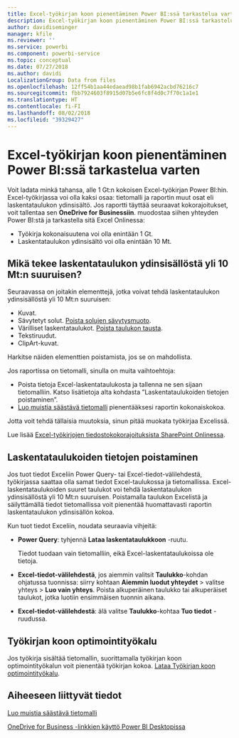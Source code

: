 ```yaml
---
title: Excel-työkirjan koon pienentäminen Power BI:ssä tarkastelua varten
description: Excel-työkirjan koon pienentäminen Power BI:ssä tarkastelua varten
author: davidiseminger
manager: kfile
ms.reviewer: ''
ms.service: powerbi
ms.component: powerbi-service
ms.topic: conceptual
ms.date: 07/27/2018
ms.author: davidi
LocalizationGroup: Data from files
ms.openlocfilehash: 12ff54b1aa44edaead98b1fab6942acbd76216c7
ms.sourcegitcommit: fbb7924603f8915d07b5e6fc8f4d0c7f70c1a1e1
ms.translationtype: HT
ms.contentlocale: fi-FI
ms.lasthandoff: 08/02/2018
ms.locfileid: "39329427"
---
```

# <a name="reduce-the-size-of-an-excel-workbook-to-view-it-in-power-bi"></a>Excel-työkirjan koon pienentäminen Power BI:ssä tarkastelua varten
Voit ladata minkä tahansa, alle 1 Gt:n kokoisen Excel-työkirjan Power BI:hin. Excel-työkirjassa voi olla kaksi osaa: tietomalli ja raportin muut osat eli laskentataulukon ydinsisältö. Jos raportti täyttää seuraavat kokorajoitukset, voit tallentaa sen **OneDrive for Businessiin**. muodostaa siihen yhteyden Power BI:stä ja tarkastella sitä Excel Onlinessa:

* Työkirja kokonaisuutena voi olla enintään 1 Gt.
* Laskentataulukon ydinsisältö voi olla enintään 10 Mt.

## <a name="what-makes-core-worksheet-contents-larger-than-10-mb"></a>Mikä tekee laskentataulukon ydinsisällöstä yli 10 Mt:n suuruisen?
Seuraavassa on joitakin elementtejä, jotka voivat tehdä laskentataulukon ydinsisällöstä yli 10 Mt:n suuruisen:

* Kuvat.
* Sävytetyt solut. [Poista solujen sävytysmuoto](https://support.office.com/article/Add-or-change-the-background-color-of-cells-ac10f131-b847-428f-b656-d65375fb815e).
* Värilliset laskentataulukot. [Poista taulukon tausta](https://support.office.com/en-US/article/add-or-remove-a-sheet-background-3577a762-8450-4556-96a2-cc265abc00a8).
* Tekstiruudut.
* ClipArt-kuvat.

Harkitse näiden elementtien poistamista, jos se on mahdollista. 

Jos raportissa on tietomalli, sinulla on muita vaihtoehtoja: 

* Poista tietoja Excel-laskentataulukosta ja tallenna ne sen sijaan tietomalliin. Katso lisätietoja alta kohdasta ”Laskentataulukoiden tietojen poistaminen”. 
* [Luo muistia säästävä tietomalli](https://support.office.com/article/Create-a-memory-efficient-Data-Model-using-Excel-2013-and-the-Power-Pivot-add-in-951c73a9-21c4-46ab-9f5e-14a2833b6a70) pienentääksesi raportin kokonaiskokoa.

Jotta voit tehdä tällaisia muutoksia, sinun pitää muokata työkirjaa Excelissä.

Lue lisää [Excel-työkirjojen tiedostokokorajoituksista SharePoint Onlinessa](https://support.office.com/article/File-size-limits-for-workbooks-in-SharePoint-Online-9e5bc6f8-018f-415a-b890-5452687b325e).

## <a name="remove-data-from-worksheets"></a>Laskentataulukoiden tietojen poistaminen
Jos tuot tiedot Exceliin Power Query- tai Excel-tiedot-välilehdestä, työkirjassa saattaa olla samat tiedot Excel-taulukossa ja tietomallissa. Excel-laskentataulukoiden suuret taulukot voi tehdä laskentataulukon ydinsisällöstä yli 10 Mt:n suuruisen. Poistamalla taulukon Excelistä ja säilyttämällä tiedot tietomallissa voit pienentää huomattavasti raportin laskentataulukon ydinsisällön kokoa. 

Kun tuot tiedot Exceliin, noudata seuraavia vihjeitä:

* **Power Query**: tyhjennä **Lataa laskentataulukkoon** -ruutu.
  
  Tiedot tuodaan vain tietomalliin, eikä Excel-laskentataulukoissa ole tietoja.
* **Excel-tiedot-välilehdestä**, jos aiemmin valitsit **Taulukko**-kohdan ohjatussa tuonnissa: siirry kohtaan **Aiemmin luodut yhteydet** \> valitse yhteys \> **Luo vain yhteys**. Poista alkuperäinen taulukko tai alkuperäiset taulukot, jotka luotiin ensimmäisen tuonnin aikana.
* **Excel-tiedot-välilehdestä**: älä valitse **Taulukko**-kohtaa **Tuo tiedot** -ruudussa.

## <a name="workbook-size-optimizer"></a>Työkirjan koon optimointityökalu
Jos työkirja sisältää tietomallin, suorittamalla työkirjan koon optimointityökalun voit pienentää työkirjan kokoa. [Lataa Työkirjan koon optimointityökalu](https://www.microsoft.com/en-us/download/details.aspx?id=38793).

## <a name="related-info"></a>Aiheeseen liittyvät tiedot
[Luo muistia säästävä tietomalli](https://support.office.com/article/Create-a-memory-efficient-Data-Model-using-Excel-2013-and-the-Power-Pivot-add-in-951c73a9-21c4-46ab-9f5e-14a2833b6a70)

[OneDrive for Business -linkkien käyttö Power BI Desktopissa](desktop-use-onedrive-business-links.md)

